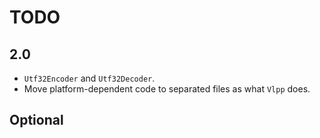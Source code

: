 # TODO

## 2.0

- `Utf32Encoder` and `Utf32Decoder`.
- Move platform-dependent code to separated files as what `Vlpp` does.

## Optional
